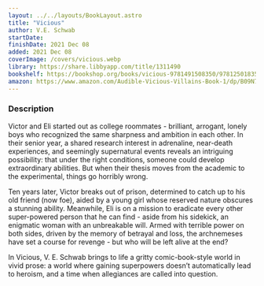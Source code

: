 ```yaml
---
layout: ../../layouts/BookLayout.astro
title: "Vicious"
author: V.E. Schwab
startDate:
finishDate: 2021 Dec 08
added: 2021 Dec 08
coverImage: /covers/vicious.webp
library: https://share.libbyapp.com/title/1311490
bookshelf: https://bookshop.org/books/vicious-9781491508350/9781250183507
amazon: https://www.amazon.com/Audible-Vicious-Villains-Book-1/dp/B09N7PTKK2/
---
```


### Description
Victor and Eli started out as college roommates - brilliant, arrogant, lonely boys who recognized the same sharpness and ambition in each other. In their senior year, a shared research interest in adrenaline, near-death experiences, and seemingly supernatural events reveals an intriguing possibility: that under the right conditions, someone could develop extraordinary abilities. But when their thesis moves from the academic to the experimental, things go horribly wrong.

Ten years later, Victor breaks out of prison, determined to catch up to his old friend (now foe), aided by a young girl whose reserved nature obscures a stunning ability. Meanwhile, Eli is on a mission to eradicate every other super-powered person that he can find - aside from his sidekick, an enigmatic woman with an unbreakable will. Armed with terrible power on both sides, driven by the memory of betrayal and loss, the archnemeses have set a course for revenge - but who will be left alive at the end?

In Vicious, V. E. Schwab brings to life a gritty comic-book-style world in vivid prose: a world where gaining superpowers doesn’t automatically lead to heroism, and a time when allegiances are called into question.

<!-- ### Notes & Highlights -->
